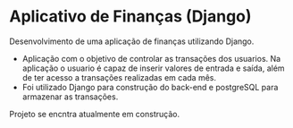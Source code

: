 # Aplicativo de Finanças (Django)
Desenvolvimento de uma aplicação de finanças utilizando Django.
- Aplicação com o objetivo de controlar as transações dos usuarios. Na aplicação o usuario é capaz de inserir valores de entrada e saída, além de ter acesso a transações realizadas em cada mês. 
- Foi utilizado Django para construção do back-end e postgreSQL para armazenar as transações.

Projeto se encntra atualmente em construção.
